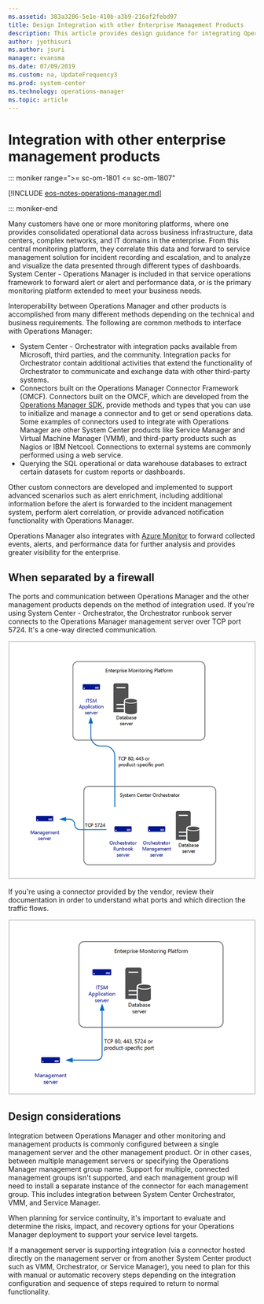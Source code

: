 ```yaml
---
ms.assetid: 383a3286-5e1e-410b-a3b9-216af2febd97
title: Design Integration with other Enterprise Management Products
description: This article provides design guidance for integrating Operations Manager with third-party enterprise management platforms.
author: jyothisuri
ms.author: jsuri
manager: evansma
ms.date: 07/09/2019
ms.custom: na, UpdateFrequency3
ms.prod: system-center
ms.technology: operations-manager
ms.topic: article
---
```


# Integration with other enterprise management products

::: moniker range=">= sc-om-1801 <= sc-om-1807"

[!INCLUDE [eos-notes-operations-manager.md](../includes/eos-notes-operations-manager.md)]

::: moniker-end

Many customers have one or more monitoring platforms, where one provides consolidated operational data across business infrastructure, data centers, complex networks, and IT domains in the enterprise. From this central monitoring platform, they correlate this data and forward to service management solution for incident recording and escalation, and to analyze and visualize the data presented through different types of dashboards. System Center - Operations Manager is included in that service operations framework to forward alert or alert and performance data, or is the primary monitoring platform extended to meet your business needs.  

Interoperability between Operations Manager and other products is accomplished from many different methods depending on the technical and business requirements. The following are common methods to interface with Operations Manager:

- System Center - Orchestrator with integration packs available from Microsoft, third parties, and the community.  Integration packs for Orchestrator contain additional activities that extend the functionality of Orchestrator to communicate and exchange data with other third-party systems.
- Connectors built on the Operations Manager Connector Framework (OMCF). Connectors built on the OMCF, which are developed from the [Operations Manager SDK](/previous-versions/system-center/developer/hh329086(v=msdn.10)), provide methods and types that you can use to initialize and manage a connector and to get or send operations data.  Some examples of connectors used to integrate with Operations Manager are other System Center products like Service Manager and Virtual Machine Manager (VMM), and third-party products such as Nagios or IBM Netcool.  Connections to external systems are commonly performed using a web service.  
- Querying the SQL operational or data warehouse databases to extract certain datasets for custom reports or dashboards.

Other custom connectors are developed and implemented to support advanced scenarios such as alert enrichment, including additional information before the alert is forwarded to the incident management system, perform alert correlation, or provide advanced notification functionality with Operations Manager.

Operations Manager also integrates with [Azure Monitor](/azure/azure-monitor/platform/om-agents/) to forward collected events, alerts, and performance data for further analysis and provides greater visibility for the enterprise.

## When separated by a firewall

The ports and communication between Operations Manager and the other management products depends on the method of integration used. If you're using System Center - Orchestrator, the Orchestrator runbook server connects to the Operations Manager management server over TCP port 5724. It's a one-way directed communication.  

![Illustration of the Integration with Orchestrator.](./media/plan-thirdparty-integration/om2016-integration-orchestrator.png)

If you're using a connector provided by the vendor, review their documentation in order to understand what ports and which direction the traffic flows.

![Illustration of the Integration with third party.](./media/plan-thirdparty-integration/om2016-integration-third-party.png)

## Design considerations

Integration between Operations Manager and other monitoring and management products is commonly configured between a single management server and the other management product. Or in other cases, between multiple management servers or specifying the Operations Manager management group name. Support for multiple, connected management groups isn't supported, and each management group will need to install a separate instance of the connector for each management group. This includes integration between System Center Orchestrator, VMM, and Service Manager.

When planning for service continuity, it's important to evaluate and determine the risks, impact, and recovery options for your Operations Manager deployment to support your service level targets.  

If a management server is supporting integration (via a connector hosted directly on the management server or from another System Center product such as VMM, Orchestrator, or Service Manager), you need to plan for this with manual or automatic recovery steps depending on the integration configuration and sequence of steps required to return to normal functionality.
